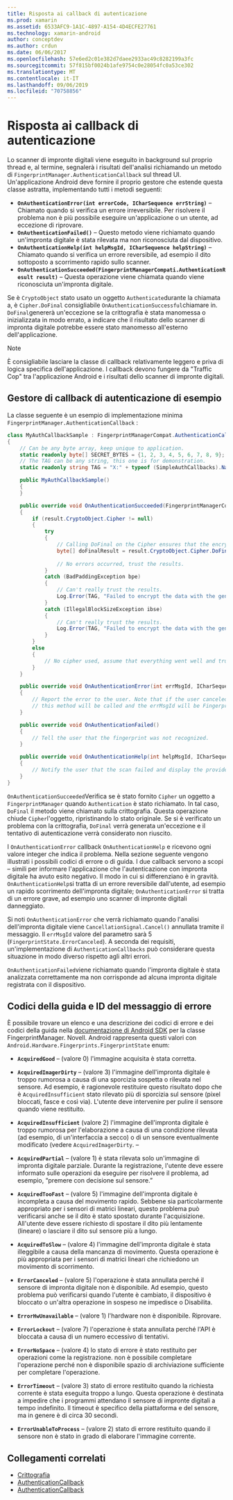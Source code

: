 ```yaml
---
title: Risposta ai callback di autenticazione
ms.prod: xamarin
ms.assetid: 6533AFC9-1A1C-4897-A154-4D4ECFE27761
ms.technology: xamarin-android
author: conceptdev
ms.author: crdun
ms.date: 06/06/2017
ms.openlocfilehash: 57e6ed2c01e382d7daee2933ac49c8282199a3fc
ms.sourcegitcommit: 57f815bf0024b1afe9754c0e28054fc0a53ce302
ms.translationtype: MT
ms.contentlocale: it-IT
ms.lasthandoff: 09/06/2019
ms.locfileid: "70758856"
---
```

# <a name="responding-to-authentication-callbacks"></a>Risposta ai callback di autenticazione

Lo scanner di impronte digitali viene eseguito in background sul proprio thread e, al termine, segnalerà i risultati dell'analisi richiamando un metodo di `FingerprintManager.AuthenticationCallback` sul thread UI. Un'applicazione Android deve fornire il proprio gestore che estende questa classe astratta, implementando tutti i metodi seguenti:

- **`OnAuthenticationError(int errorCode, ICharSequence errString)`** &ndash; Chiamato quando si verifica un errore irreversibile. Per risolvere il problema non è più possibile eseguire un'applicazione o un utente, ad eccezione di riprovare.
- **`OnAuthenticationFailed()`** &ndash; Questo metodo viene richiamato quando un'impronta digitale è stata rilevata ma non riconosciuta dal dispositivo.
- **`OnAuthenticationHelp(int helpMsgId, ICharSequence helpString)`** &ndash; Chiamato quando si verifica un errore reversibile, ad esempio il dito sottoposto a scorrimento rapido sullo scanner.
- **`OnAuthenticationSucceeded(FingerprintManagerCompati.AuthenticationResult result)`** &ndash; Questa operazione viene chiamata quando viene riconosciuta un'impronta digitale.

Se è `CryptoObject` stato usato un oggetto `Authenticate`durante la chiamata a, è `Cipher.DoFinal` consigliabile `OnAuthenticationSuccessful`chiamare in.
`DoFinal`genererà un'eccezione se la crittografia è stata manomessa o inizializzata in modo errato, a indicare che il risultato dello scanner di impronta digitale potrebbe essere stato manomesso all'esterno dell'applicazione.

> [!NOTE]
> È consigliabile lasciare la classe di callback relativamente leggero e priva di logica specifica dell'applicazione. I callback devono fungere da "Traffic Cop" tra l'applicazione Android e i risultati dello scanner di impronte digitali.

## <a name="a-sample-authentication-callback-handler"></a>Gestore di callback di autenticazione di esempio

La classe seguente è un esempio di implementazione minima `FingerprintManager.AuthenticationCallback` : 

```csharp
class MyAuthCallbackSample : FingerprintManagerCompat.AuthenticationCallback
{
    // Can be any byte array, keep unique to application.
    static readonly byte[] SECRET_BYTES = {1, 2, 3, 4, 5, 6, 7, 8, 9};
    // The TAG can be any string, this one is for demonstration.
    static readonly string TAG = "X:" + typeof (SimpleAuthCallbacks).Name;

    public MyAuthCallbackSample()
    {
    }

    public override void OnAuthenticationSucceeded(FingerprintManagerCompat.AuthenticationResult result)
    {
        if (result.CryptoObject.Cipher != null) 
        {
            try
            {
                // Calling DoFinal on the Cipher ensures that the encryption worked.
                byte[] doFinalResult = result.CryptoObject.Cipher.DoFinal(SECRET_BYTES);
    
                // No errors occurred, trust the results.              
            }
            catch (BadPaddingException bpe)
            {
                // Can't really trust the results.
                Log.Error(TAG, "Failed to encrypt the data with the generated key." + bpe);
            }
            catch (IllegalBlockSizeException ibse)
            {
                // Can't really trust the results.
                Log.Error(TAG, "Failed to encrypt the data with the generated key." + ibse);
            }
        }
        else
        {
            // No cipher used, assume that everything went well and trust the results.
        }
    }

    public override void OnAuthenticationError(int errMsgId, ICharSequence errString)
    {
        // Report the error to the user. Note that if the user canceled the scan,
        // this method will be called and the errMsgId will be FingerprintState.ErrorCanceled.
    }

    public override void OnAuthenticationFailed()
    {
        // Tell the user that the fingerprint was not recognized.
    }

    public override void OnAuthenticationHelp(int helpMsgId, ICharSequence helpString)
    {
        // Notify the user that the scan failed and display the provided hint.
    }
}
```

`OnAuthenticationSucceeded`Verifica se è stato fornito `Cipher` un oggetto a `FingerprintManager` quando `Authentication` è stato richiamato. In tal caso, `DoFinal` il metodo viene chiamato sulla crittografia. Questa operazione chiude `Cipher`l'oggetto, ripristinando lo stato originale. Se si è verificato un problema con la crittografia, `DoFinal` verrà generata un'eccezione e il tentativo di autenticazione verrà considerato non riuscito.

I `OnAuthenticationError` callback `OnAuthenticationHelp` e ricevono ogni valore integer che indica il problema. Nella sezione seguente vengono illustrati i possibili codici di errore o di guida. I due callback servono a scopi &ndash; simili per informare l'applicazione che l'autenticazione con impronta digitale ha avuto esito negativo. Il modo in cui si differenziano è in gravità. `OnAuthenticationHelp`si tratta di un errore reversibile dall'utente, ad esempio un rapido scorrimento dell'impronta digitale; `OnAuthenticationError` si tratta di un errore grave, ad esempio uno scanner di impronte digitali danneggiato.

Si noti `OnAuthenticationError` che verrà richiamato quando l'analisi dell'impronta digitale viene `CancellationSignal.Cancel()` annullata tramite il messaggio. Il `errMsgId` valore del parametro sarà 5 (`FingerprintState.ErrorCanceled`). A seconda dei requisiti, un'implementazione di `AuthenticationCallbacks` può considerare questa situazione in modo diverso rispetto agli altri errori. 

`OnAuthenticationFailed`viene richiamato quando l'impronta digitale è stata analizzata correttamente ma non corrisponde ad alcuna impronta digitale registrata con il dispositivo. 

## <a name="help-codes-and-error-message-ids"></a>Codici della guida e ID del messaggio di errore 

È possibile trovare un elenco e una descrizione dei codici di errore e dei codici della guida nella [documentazione di Android SDK](https://developer.android.com/reference/android/hardware/fingerprint/FingerprintManager.html#FINGERPRINT_ACQUIRED_GOOD) per la classe FingerprintManager. Novell. Android rappresenta questi valori con `Android.Hardware.Fingerprints.FingerprintState` enum:

- **`AcquiredGood`** &ndash; (valore 0) l'immagine acquisita è stata corretta.

- **`AcquiredImagerDirty`** &ndash; (valore 3) l'immagine dell'impronta digitale è troppo rumorosa a causa di una sporcizia sospetta o rilevata nel sensore. Ad esempio, è ragionevole restituire questo risultato dopo che è `AcquiredInsufficient` stato rilevato più di sporcizia sul sensore (pixel bloccati, fasce e così via). L'utente deve intervenire per pulire il sensore quando viene restituito.

- **`AcquiredInsufficient`** (valore 2) l'immagine dell'impronta digitale è troppo rumorosa per l'elaborazione a causa di una condizione rilevata (ad esempio, di un'interfaccia a secco) o di un sensore eventualmente modificato (vedere `AcquiredImagerDirty`. &ndash;

- **`AcquiredPartial`** &ndash; (valore 1) è stata rilevata solo un'immagine di impronta digitale parziale. Durante la registrazione, l'utente deve essere informato sulle operazioni da eseguire per risolvere il problema, ad esempio, &ldquo;premere con decisione sul sensore.&rdquo;

- **`AcquiredTooFast`** &ndash; (valore 5) l'immagine dell'impronta digitale è incompleta a causa del movimento rapido. Sebbene sia particolarmente appropriato per i sensori di matrici lineari, questo problema può verificarsi anche se il dito è stato spostato durante l'acquisizione. All'utente deve essere richiesto di spostare il dito più lentamente (lineare) o lasciare il dito sul sensore più a lungo.

- **`AcquiredToSlow`** &ndash; (valore 4) l'immagine dell'impronta digitale è stata illeggibile a causa della mancanza di movimento. Questa operazione è più appropriata per i sensori di matrici lineari che richiedono un movimento di scorrimento.

- **`ErrorCanceled`** &ndash; (valore 5) l'operazione è stata annullata perché il sensore di impronta digitale non è disponibile. Ad esempio, questo problema può verificarsi quando l'utente è cambiato, il dispositivo è bloccato o un'altra operazione in sospeso ne impedisce o Disabilita.

- **`ErrorHwUnavailable`** &ndash; (valore 1) l'hardware non è disponibile. Riprovare.

- **`ErrorLockout`** &ndash; (valore 7) l'operazione è stata annullata perché l'API è bloccata a causa di un numero eccessivo di tentativi.

- **`ErrorNoSpace`** &ndash; (valore 4) lo stato di errore è stato restituito per operazioni come la registrazione. non è possibile completare l'operazione perché non è disponibile spazio di archiviazione sufficiente per completare l'operazione.

- **`ErrorTimeout`** &ndash; (valore 3) stato di errore restituito quando la richiesta corrente è stata eseguita troppo a lungo. Questa operazione è destinata a impedire che i programmi attendano il sensore di impronte digitali a tempo indefinito. Il timeout è specifico della piattaforma e del sensore, ma in genere è di circa 30 secondi.

- **`ErrorUnableToProcess`** &ndash; (valore 2) stato di errore restituito quando il sensore non è stato in grado di elaborare l'immagine corrente.

## <a name="related-links"></a>Collegamenti correlati

- [Crittografia](https://docs.oracle.com/javase/7/docs/api/javax/crypto/Cipher.html)
- [AuthenticationCallback](https://developer.android.com/reference/android/hardware/fingerprint/FingerprintManager.AuthenticationCallback.html)
- [AuthenticationCallback](https://developer.android.com/reference/android/support/v4/hardware/fingerprint/FingerprintManagerCompat.AuthenticationCallback.html)
